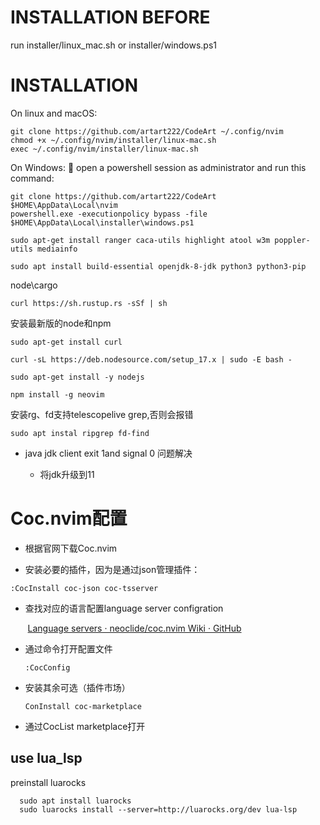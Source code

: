 # INSTALLATION BEFORE
run installer/linux_mac.sh or installer/windows.ps1

# INSTALLATION
On linux and macOS:

```shell
git clone https://github.com/artart222/CodeArt ~/.config/nvim
chmod +x ~/.config/nvim/installer/linux-mac.sh
exec ~/.config/nvim/installer/linux-mac.sh
```

On Windows:
🐚 open a powershell session as administrator and run this command:

```shell
git clone https://github.com/artart222/CodeArt $HOME\AppData\Local\nvim
powershell.exe -executionpolicy bypass -file $HOME\AppData\Local\installer\windows.ps1
```


```shell
sudo apt-get install ranger caca-utils highlight atool w3m poppler-utils mediainfo
```

```shell
sudo apt install build-essential openjdk-8-jdk python3 python3-pip
```

node\cargo

```shell
curl https://sh.rustup.rs -sSf | sh
```

安装最新版的node和npm

```Ubuntu
sudo apt-get install curl
```

```shell
curl -sL https://deb.nodesource.com/setup_17.x | sudo -E bash -
```

```
sudo apt-get install -y nodejs
```

```shell
npm install -g neovim
```

安装rg、fd支持telescopelive grep,否则会报错

```shell
sudo apt instal ripgrep fd-find
```

- java jdk client exit 1and signal 0 问题解决
  
  - 将jdk升级到11
    

# Coc.nvim配置

- 根据官网下载Coc.nvim
  
- 安装必要的插件，因为是通过json管理插件：
  

```
:CocInstall coc-json coc-tsserver
```

- 查找对应的语言配置language server configration
  

       [Language servers · neoclide/coc.nvim Wiki · GitHub](https://github.com/neoclide/coc.nvim/wiki/Language-servers)

- 通过命令打开配置文件
  
  ```shell
  :CocConfig
  ```
  

- 安装其余可选（插件市场）
  
  ```shell
  ConInstall coc-marketplace
  ```
  
- 通过CocList marketplace打开

## use lua_lsp

preinstall luarocks

```shell
  sudo apt install luarocks
  sudo luarocks install --server=http://luarocks.org/dev lua-lsp
```




